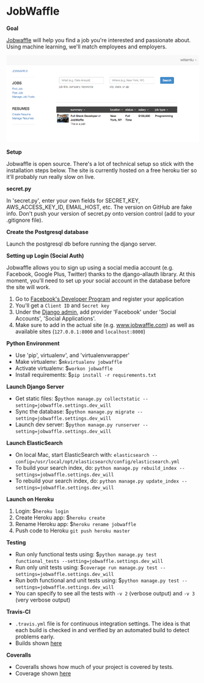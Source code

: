 JobWaffle
======

**Goal**

[Jobwaffle](https://www.jobwaffle.com) will help you find a job you're interested and passionate about.  Using machine learning, we'll match employees and employers.

![Prototype](https://github.com/WilliamQLiu/job-waffle/blob/master/docs/search.png "Prototype")

**Setup**

Jobwaffle is open source.  There's a lot of technical setup so stick with the installation steps below.  The site is currently hosted on a free heroku tier so it'll probably run really slow on live.


**secret.py**

In 'secret.py', enter your own fields for SECRET_KEY, AWS_ACCESS_KEY_ID, EMAIL_HOST, etc.  The version on GitHub are fake info.  Don't push your version of secret.py onto version control (add to your .gitignore file).


**Create the Postgresql database**

Launch the postgresql db before running the django server.


**Setting up Login (Social Auth)**

Jobwaffle allows you to sign up using a social media account (e.g. Facebook, Google Plus, Twitter) thanks to the django-allauth library.  At this moment, you'll need to set up your social account in the database before the site will work.

1. Go to [Facebook's Developer Program](https://developers.facebook.com/apps/) and register your application
2. You'll get a `Client ID` and `Secret key`
3. Under the [Django admin](http://localhost:8000/admin/socialaccount/socialapp/add/), add provider 'Facebook' under 'Social Accounts', 'Social Applications'.
4. Make sure to add in the actual site (e.g. www.jobwaffle.com) as well as available sites (`127.0.0.1:8000` and `localhost:8000`)


**Python Environment**

*  Use 'pip', virtualenv', and 'virtualenvwrapper'
*  Make virtualenv: $`mkvirtualenv jobwaffle`
*  Activate virtualenv: $`workon jobwaffle`
*  Install requirements: $`pip install -r requirements.txt`


**Launch Django Server**

*  Get static files: $`python manage.py collectstatic --setting=jobwaffle.settings.dev_will`
*  Sync the database: $`python manage.py migrate --setting=jobwaffle.settings.dev_will`
*  Launch dev server: $`python manage.py runserver --setting=jobwaffle.settings.dev_will`


**Launch ElasticSearch**

*  On local Mac, start ElasticSearch with: `elasticsearch --config=/usr/local/opt/elasticsearch/config/elasticsearch.yml`
*  To build your search index, do: `python manage.py rebuild_index --settings=jobwaffle.settings.dev_will`
*  To rebuild your search index, do: `python manage.py update_index --settings=jobwaffle.settings.dev_will`


**Launch on Heroku**

1. Login: $`heroku login`
2. Create Heroku app: $`heroku create`
3. Rename Heroku app: $`heroku rename jobwaffle`
4. Push code to Heroku `git push heroku master`


**Testing**

* Run only functional tests using: $`python manage.py test functional_tests --setting=jobwaffle.settings.dev_will`
* Run only unit tests using: $`coverage run manage.py test --settings=jobwaffle.settings.dev_will`
* Run both functional and unit tests using: $`python manage.py test --settings=jobwaffle.settings.dev_will`
* You can specify to see all the tests with `-v 2` (verbose output) and `-v 3` (very verbose output)


**Travis-CI**

*  `.travis.yml` file is for continuous integration settings.  The idea is that each build is checked in and verified by an automated build to detect problems early.  
*  Builds shown [here](https://travis-ci.org/WilliamQLiu/job-waffle)


**Coveralls**

*  Coveralls shows how much of your project is covered by tests.  
*  Coverage shown [here](https://coveralls.io/r/WilliamQLiu/job-waffle)


